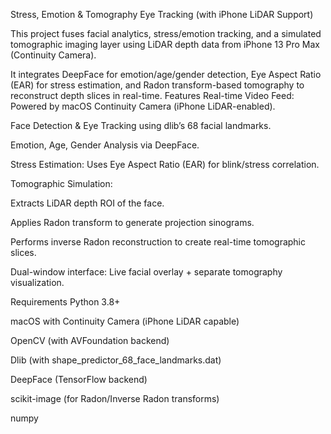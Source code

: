 Stress, Emotion & Tomography Eye Tracking (with iPhone LiDAR Support)

This project fuses facial analytics, stress/emotion tracking, and a simulated tomographic imaging layer using LiDAR depth data from iPhone 13 Pro Max (Continuity Camera).

It integrates DeepFace for emotion/age/gender detection, Eye Aspect Ratio (EAR) for stress estimation, and Radon transform-based tomography to reconstruct depth slices in real-time.
Features
Real-time Video Feed: Powered by macOS Continuity Camera (iPhone LiDAR-enabled).

Face Detection & Eye Tracking using dlib’s 68 facial landmarks.

Emotion, Age, Gender Analysis via DeepFace.

Stress Estimation: Uses Eye Aspect Ratio (EAR) for blink/stress correlation.

Tomographic Simulation:

Extracts LiDAR depth ROI of the face.

Applies Radon transform to generate projection sinograms.

Performs inverse Radon reconstruction to create real-time tomographic slices.

Dual-window interface: Live facial overlay + separate tomography visualization.

Requirements
Python 3.8+

macOS with Continuity Camera (iPhone LiDAR capable)

OpenCV (with AVFoundation backend)

Dlib (with shape_predictor_68_face_landmarks.dat)

DeepFace (TensorFlow backend)

scikit-image (for Radon/Inverse Radon transforms)

numpy
